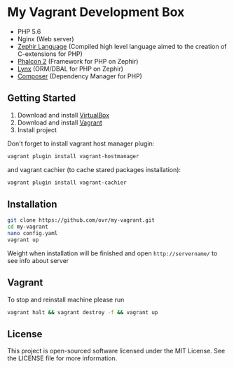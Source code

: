 My Vagrant Development Box
==========================

* PHP 5.6
* Nginx (Web server)
* [Zephir Language](https://github.com/phalcon/zephir) (Compiled high level language aimed to the creation of C-extensions for PHP)
* [Phalcon 2](https://github.com/phalcon/cphalcon/tree/2.0.0) (Framework for PHP on Zephir)
* [Lynx](https://github.com/lynx/lynx) (ORM/DBAL for PHP on Zephir)
* [Composer](https://getcomposer.org/) (Dependency Manager for PHP)

## Getting Started

1. Download and install [VirtualBox](https://www.virtualbox.org/)
2. Download and install [Vagrant](http://www.vagrantup.com/)
3. Install project

Don't forget to install vagrant host manager plugin:

```bash
vagrant plugin install vagrant-hostmanager
```

and vagrant cachier (to cache stared packages installation):

```bash
vagrant plugin install vagrant-cachier
```

## Installation

```bash
git clone https://github.com/ovr/my-vagrant.git
cd my-vagrant
nano config.yaml
vagrant up
```

Weight when installation will be finished and open `http://servername/` to see info about server

## Vagrant

To stop and reinstall machine please run

```bash
vagrant halt && vagrant destroy -f && vagrant up
```

License
-------

This project is open-sourced software licensed under the MIT License. See the LICENSE file for more information.
